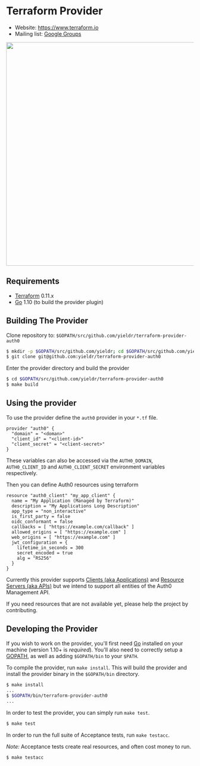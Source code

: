 Terraform Provider
==================

- Website: https://www.terraform.io
- Mailing list: [Google Groups](http://groups.google.com/group/terraform-tool)

<img src="https://cdn.rawgit.com/hashicorp/terraform-website/master/content/source/assets/images/logo-hashicorp.svg" width="600px">

Requirements
------------

-	[Terraform](https://www.terraform.io/downloads.html) 0.11.x
-	[Go](https://golang.org/doc/install) 1.10 (to build the provider plugin)

Building The Provider
---------------------

Clone repository to: `$GOPATH/src/github.com/yieldr/terraform-provider-auth0`

```sh
$ mkdir -p $GOPATH/src/github.com/yieldr; cd $GOPATH/src/github.com/yieldr
$ git clone git@github.com:yieldr/terraform-provider-auth0
```

Enter the provider directory and build the provider

```sh
$ cd $GOPATH/src/github.com/yieldr/terraform-provider-auth0
$ make build
```

Using the provider
----------------------

To use the provider define the `auth0` provider in your `*.tf` file.

```
provider "auth0" {
  "domain" = "<doman>"
  "client_id" = "<client-id>"
  "client_secret" = "<client-secret>"
}
```

These variables can also be accessed via the `AUTH0_DOMAIN`, `AUTH0_CLIENT_ID` and `AUTH0_CLIENT_SECRET` environment variables respectively.

Then you can define Auth0 resources using terraform

```
resource "auth0_client" "my_app_client" {
  name = "My Application (Managed by Terraform)"
  description = "My Applications Long Description"
  app_type = "non_interactive"
  is_first_party = false
  oidc_conformant = false
  callbacks = [ "https://example.com/callback" ]
  allowed_origins = [ "https://example.com" ]
  web_origins = [ "https://example.com" ]
  jwt_configuration = {
    lifetime_in_seconds = 300
    secret_encoded = true
    alg = "RS256"
  }
}
```

Currently this provider supports [Clients (aka Applications)](https://auth0.com/docs/api/management/v2#!/Clients/get_clients) and [Resource Servers (aka APIs)](https://auth0.com/docs/api/management/v2#!/Resource_Servers/get_resource_servers) but we intend to support all entities of the Auth0 Management API.

If you need resources that are not available yet, please help the project by contributing.

Developing the Provider
---------------------------

If you wish to work on the provider, you'll first need [Go](http://www.golang.org) installed on your machine (version 1.10+ is *required*). You'll also need to correctly setup a [GOPATH](http://golang.org/doc/code.html#GOPATH), as well as adding `$GOPATH/bin` to your `$PATH`.

To compile the provider, run `make install`. This will build the provider and install the provider binary in the `$GOPATH/bin` directory.

```sh
$ make install
...
$ $GOPATH/bin/terraform-provider-auth0
...
```

In order to test the provider, you can simply run `make test`.

```sh
$ make test
```

In order to run the full suite of Acceptance tests, run `make testacc`.

*Note:* Acceptance tests create real resources, and often cost money to run.

```sh
$ make testacc
```
